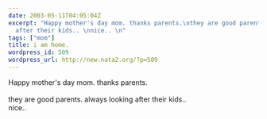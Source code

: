 ```yaml
---
date: 2003-05-11T04:05:04Z
excerpt: "Happy mother's day mom. thanks parents.\nthey are good parents. always looking
  after their kids.. \nnice.. \n"
tags: ["mom"]
title: i am home.
wordpress_id: 509
wordpress_url: http://new.nata2.org/?p=509
---
```


Happy mother's day mom. thanks parents.
<br/><br/>they are good parents. always looking after their kids.. <br/>
nice.. 
